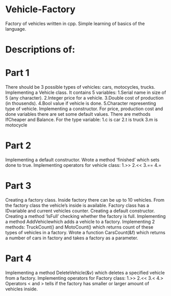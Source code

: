 # Vehicle-Factory
Factory of vehicles written in cpp. Simple learning of basics of the language.
# Descriptions of:
# Part 1
There should be 3 possible types of vehicles: cars, motocycles, trucks.
Implementing a Vehicle class. It contains 5 variables: 
1.Serial name in size of 5 (any character).
2.Integer price for a vehicle.
3.Double cost of production (in thousends).
4.Bool value if vehicle is done.
5.Character representing type of vehicle.
Implementing a constructor. For price, production cost and done variables there are set some default values. There are methods IfCheaper and Balance. 
For the type variable: 
1.c is car
2.t is truck
3.m is motocycle
# Part 2
Implementing a default constructor. Wrote a method ‘finished’ which sets done to true. Implementing operators for vehicle class:
1.>> 
2.<<
3.==
4.=
# Part 3
Creating a factory class. Inside factory there can be up to 10 vehicles. From the factory class the vehicle’s inside is available. Factory class has a IDvariable and current vehicles counter. Creating a default constructor. Creating a method ‘IsFull’ checking whether the factory is full. Implementing a method AddVehiclewhich adds a vehicle to a factory. Implementing 2 methods: TruckCount() and MotoCount() which returns count of these types of vehicles in a factory. Wrote a function CarsCount(&f) which returns a number of cars in factory and takes a factory as a parameter.
# Part 4
Implementing a method DeleteVehicle(&v) which deletes a specified vehicle from a factory.  Implementing operators for Factory class:
1.>> 
2.<< 
3.< 
4.>
Operators < and > tells if the factory has smaller or larger amount of vehicles inside. 
